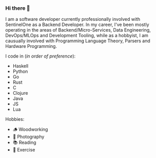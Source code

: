 ### Hi there 👋

I am a software developer currently professionally involved with SentinelOne as a Backend Developer. In my career, I've been mostly operating in the areas of Backend/Micro-Services, Data Engineering, DevOps/MLOps and Development Tooling, while as a hobbyist, I am causually involved with Programming Language Theory, Parsers and Hardware Programming.

I code in (_in order of preference_):

- Haskell
- Python
- Go
- Rust
- C
- Clojure 
- Java
- JS
- Lua


Hobbies:
- 🪵 Woodworking
- 📸 Photography
- 📚 Reading
- 🏃 Exercise
